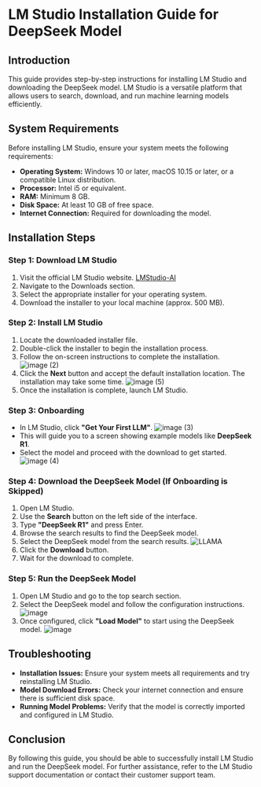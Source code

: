 # LM Studio Installation Guide for DeepSeek Model

## Introduction
This guide provides step-by-step instructions for installing LM Studio and downloading the DeepSeek model. LM Studio is a versatile platform that allows users to search, download, and run machine learning models efficiently.

## System Requirements
Before installing LM Studio, ensure your system meets the following requirements:

- **Operating System:** Windows 10 or later, macOS 10.15 or later, or a compatible Linux distribution.
- **Processor:** Intel i5 or equivalent.
- **RAM:** Minimum 8 GB.
- **Disk Space:** At least 10 GB of free space.
- **Internet Connection:** Required for downloading the model.

## Installation Steps

### Step 1: Download LM Studio
1. Visit the official LM Studio website. [LMStudio-AI](https://lmstudio.ai/)
2. Navigate to the Downloads section.
3. Select the appropriate installer for your operating system.
4. Download the installer to your local machine (approx. 500 MB).

### Step 2: Install LM Studio
1. Locate the downloaded installer file.
2. Double-click the installer to begin the installation process.
3. Follow the on-screen instructions to complete the installation.
   ![image (2)](https://github.com/user-attachments/assets/38f97df6-9294-47b7-b920-b99c0b7cf258)
4. Click the **Next** button and accept the default installation location. The installation may take some time.
   ![image (5)](https://github.com/user-attachments/assets/056d3ae2-448c-4f23-a226-cf8f1862e85d)
5. Once the installation is complete, launch LM Studio.

### Step 3: Onboarding
- In LM Studio, click **"Get Your First LLM"**.
  ![image (3)](https://github.com/user-attachments/assets/ac4004c6-c82e-403f-8ebc-eb7595eb6184)
- This will guide you to a screen showing example models like **DeepSeek R1**.
- Select the model and proceed with the download to get started.
  ![image (4)](https://github.com/user-attachments/assets/1374cab4-b549-4484-a698-795a100311af)


### Step 4: Download the DeepSeek Model (If Onboarding is Skipped)
1. Open LM Studio.
2. Use the **Search** button on the left side of the interface.
3. Type **"DeepSeek R1"** and press Enter.
4. Browse the search results to find the DeepSeek model.
5. Select the DeepSeek model from the search results.
   ![LLAMA](https://github.com/user-attachments/assets/fb39672d-77ea-435b-924f-818121c45d11)
6. Click the **Download** button.
7. Wait for the download to complete.

### Step 5: Run the DeepSeek Model
1. Open LM Studio and go to the top search section.
2. Select the DeepSeek model and follow the configuration instructions.
   ![image](https://github.com/user-attachments/assets/12f1d7a5-7856-4fd1-8cbb-04de08087fd7)
3. Once configured, click **"Load Model"** to start using the DeepSeek model.
   ![image](https://github.com/user-attachments/assets/0627c97b-7b92-4105-af65-f60a6e3f0af3)

   

## Troubleshooting
- **Installation Issues:** Ensure your system meets all requirements and try reinstalling LM Studio.
- **Model Download Errors:** Check your internet connection and ensure there is sufficient disk space.
- **Running Model Problems:** Verify that the model is correctly imported and configured in LM Studio.

## Conclusion
By following this guide, you should be able to successfully install LM Studio and run the DeepSeek model. For further assistance, refer to the LM Studio support documentation or contact their customer support team.

